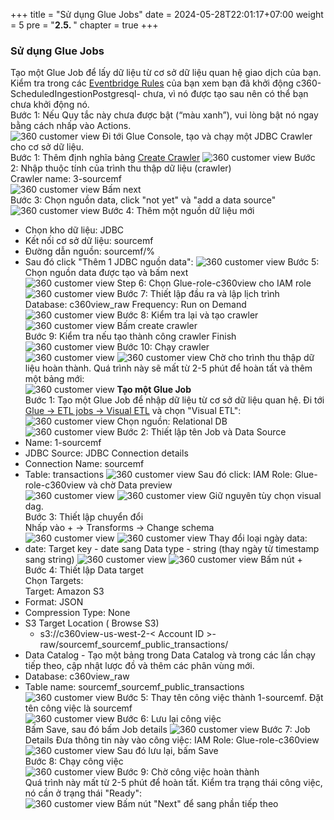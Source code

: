 +++
title = "Sử dụng Glue Jobs"
date = 2024-05-28T22:01:17+07:00
weight = 5
pre = "<b>2.5. </b>"
chapter = true
+++

### Sử dụng Glue Jobs
 
Tạo một Glue Job để lấy dữ liệu từ cơ sở dữ liệu quan hệ giao dịch của bạn.  
Kiểm tra trong các [Eventbridge Rules](https://us-west-2.console.aws.amazon.com/events/home?region=us-west-2#/rules) của bạn xem bạn đã khởi động c360-ScheduledIngestionPostgresql- chưa, vì nó được tạo sau nên có thể bạn chưa khởi động nó.  
Bước 1: Nếu Quy tắc này chưa được bật (“màu xanh”), vui lòng bật nó ngay bằng cách nhấp vào Actions.  
![360 customer view](/images/assets/70.png) 
Đi tới Glue Console, tạo và chạy một JDBC Crawler cho cơ sở dữ liệu.  
Bước 1: Thêm định nghĩa bảng [Create Crawler](https://us-west-2.console.aws.amazon.com/glue/home?region=us-west-2#catalog:tab=crawlers) 
![360 customer view](/images/assets/71.png) 
Bước 2: Nhập thuộc tính của trình thu thập dữ liệu (crawler)  
Crawler name: 3-sourcemf  
![360 customer view](/images/assets/72.png) 
Bấm next  
Bước 3: Chọn nguồn data, click "not yet" và "add a data source"  
![360 customer view](/images/assets/73.png) 
Bước 4: Thêm một nguồn dữ liệu mới  
+ Chọn kho dữ liệu: JDBC
+ Kết nối cơ sở dữ liệu: sourcemf
+ Đường dẫn nguồn: sourcemf/% 
+ Sau đó click  "Thêm 1 JDBC nguồn data":
![360 customer view](/images/assets/74.png) 
Bước 5: Chọn nguồn data được tạo và bấm next  
![360 customer view](/images/assets/75.png) 
Step 6: Chọn Glue-role-c360view cho IAM role  
![360 customer view](/images/assets/76.png) 
Bước 7: Thiết lập đầu ra và lập lịch trình  
Database: c360view_raw Frequency: Run on Demand
![360 customer view](/images/assets/77.png) 
Bước 8: Kiểm tra lại và tạo crawler  
![360 customer view](/images/assets/78.png) 
Bấm create crawler  
Bước 9: Kiểm tra nếu tạo thành công crawler Finish  
![360 customer view](/images/assets/79.png) 
Bước 10: Chạy crawler  
![360 customer view](/images/assets/80.png) 
![360 customer view](/images/assets/81.png) 
Chờ cho trình thu thập dữ liệu hoàn thành. Quá trình này sẽ mất từ 2-5 phút để hoàn tất và thêm một bảng mới:  
![360 customer view](/images/assets/82.png) 
**Tạo một Glue Job**  
Bước 1: Tạo một Glue Job để nhập dữ liệu từ cơ sở dữ liệu quan hệ. Đi tới [Glue -> ETL jobs -> Visual ETL](https://us-west-2.console.aws.amazon.com/gluestudio/home?region=us-west-2#/jobss) và chọn "Visual ETL":  
![360 customer view](/images/assets/83.png) 
Chọn nguồn: Relational DB  
![360 customer view](/images/assets/84.png) 
Bước 2: Thiết lập tên Job và Data Source  
+ Name: 1-sourcemf
+ JDBC Source: JDBC Connection details
+ Connection Name: sourcemf
+ Table: transactions
![360 customer view](/images/assets/85.png) 
Sau đó click: IAM Role: Glue-role-c360view và chờ Data preview  
![360 customer view](/images/assets/86.png) 
![360 customer view](/images/assets/87.png) 
Giữ nguyên tùy chọn visual dag.  
Bước 3: Thiết lập chuyển đổi  
Nhấp vào + -> Transforms -> Change schema  
![360 customer view](/images/assets/88.png) 
![360 customer view](/images/assets/89.png) 
Thay đổi loại ngày data:  
+ date: Target key - date sang Data type - string (thay ngày từ  timestamp sang string)
![360 customer view](/images/assets/90.png) 
![360 customer view](/images/assets/91.png) 
Bấm nút +  
Bước 4: Thiết lập Data target  
Chọn Targets:  
Target: Amazon S3  
+ Format: JSON
+ Compression Type: None
+ S3 Target Location ( Browse S3)
  - s3://c360view-us-west-2-< Account ID >-raw/sourcemf_sourcemf_public_transactions/
+ Data Catalog - Tạo một bảng trong Data Catalog và trong các lần chạy tiếp theo, cập nhật lược đồ và thêm các phân vùng mới.
+ Database: c360view_raw
+ Table name: sourcemf_sourcemf_public_transactions
![360 customer view](/images/assets/92.png) 
Bước 5: Thay tên công việc thành 1-sourcemf. Đặt tên công việc là sourcemf  
![360 customer view](/images/assets/93.png) 
Bước 6: Lưu lại công việc  
Bấm Save, sau đó bấm Job details 
![360 customer view](/images/assets/94.png) 
Bước 7: Job Details Đưa thông tin này vào công việc:
IAM Role: Glue-role-c360view
![360 customer view](/images/assets/95.png) 
Sau đó lưu lại, bấm Save  
Bước 8: Chạy công việc  
![360 customer view](/images/assets/96.png) 
Bước 9: Chờ công việc hoàn thành  
Quá trình này mất từ 2-5 phút để hoàn tất. Kiểm tra trạng thái công việc, nó cần ở trạng thái "Ready":  
![360 customer view](/images/assets/97.png) 
Bấm nút "Next" để sang phần tiếp theo  